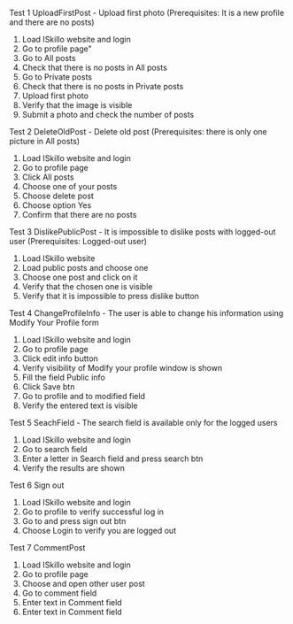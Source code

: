 Test 1 UploadFirstPost - Upload first photo (Prerequisites: It is a new profile and there are no posts)
1. Load ISkillo website and login
2. Go to profile page"
3. Go to All posts
4. Check that there is no posts in All posts
5. Go to Private posts
6. Check that there is no posts in Private posts
7. Upload first photo
8. Verify that the image is visible
9. Submit a photo and check the number of posts

Test 2 DeleteOldPost - Delete old post (Prerequisites: there is only one picture in All posts)
1. Load ISkillo website and login 
2. Go to profile page
3. Click All posts
4. Choose one of your posts 
5. Choose delete post
6. Choose option Yes
7. Confirm that there are no posts

Test 3 DislikePublicPost - It is impossible to dislike posts with logged-out user (Prerequisites: Logged-out user)
1. Load ISkillo website
2. Load public posts and choose one
3. Choose one post and click on it
4. Verify that the chosen one is visible
5. Verify that it is impossible to press dislike button

Test 4 ChangeProfileInfo - The user is able to change his information using Modify Your Profile form 
1. Load ISkillo website and login
2. Go to profile page
3. Click edit info button
4. Verify visibility of Modify your profile window is shown
5. Fill the field Public info
6. Click Save btn
7. Go to profile and to modified field
8. Verify the entered text is visible

Test 5 SeachField - The search field is available only for the logged users
1. Load ISkillo website and login
2. Go to search field
3. Enter a letter in Search field and press search btn
4. Verify the results are shown

Test 6 Sign out 
1. Load ISkillo website and login
2. Go to profile to verify successful log in
3. Go to and press sign out btn
4. Choose Login to verify you are logged out

Test 7 CommentPost
1. Load ISkillo website and login
2. Go to profile page
3. Choose and open other user post
4. Go to comment field
5. Enter text in Comment field
5. Enter text in Comment field